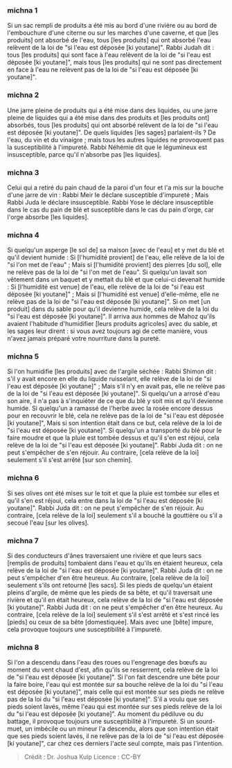 
### michna 1
Si un sac rempli de produits a été mis au bord d'une rivière ou au bord de l'embouchure d'une citerne ou sur les marches d'une caverne, et que [les produits] ont absorbé de l'eau, tous [les produits] qui ont absorbé l'eau relèvent de la loi de "si l'eau est déposée [ki youtane]". Rabbi Judah dit : tous [les produits] qui sont face à l'eau relèvent de la loi de "si l'eau est déposée [ki youtane]", mais tous [les produits] qui ne sont pas directement en face à l'eau ne relèvent pas de la loi de "si l'eau est déposée [ki youtane]".

### michna 2
Une jarre pleine de produits qui a été mise dans des liquides, ou une jarre pleine de liquides qui a été mise dans des produits et [les produits ont] absorbés, tous [les produits] qui ont absorbé relèvent de la loi de "si l'eau est déposée [ki youtane]". De quels liquides [les sages] parlaient-ils ? De l'eau, du vin et du vinaigre ; mais tous les autres liquides ne provoquent pas la susceptibilité à l'impureté. Rabbi Néhémie dit que le légumineux est insusceptible, parce qu'il n'absorbe pas [les liquides].

### michna 3
Celui qui a retiré du pain chaud de la paroi d'un four et l'a mis sur la bouche d'une jarre de vin : Rabbi Meir le déclare susceptible d'impureté ; Mais Rabbi Juda le déclare insusceptible. Rabbi Yose le déclare insusceptible dans le cas du pain de blé et susceptible dans le cas du pain d'orge, car l'orge absorbe [les liquides].

### michna 4
Si quelqu'un asperge [le sol de] sa maison [avec de l'eau] et y met du blé et qu'il devient humide : Si [l'humidité provient] de l'eau, elle relève de la loi de "si l'on met de l'eau" ; Mais si [l'humidité provient] des pierres [du sol], elle ne relève pas de la loi de "si l'on met de l'eau". Si quelqu'un lavait son vêtement dans un baquet et y mettait du blé et que celui-ci devenait humide : Si [l'humidité est venue] de l'eau, elle relève de la loi de "si l'eau est déposée [ki youtane]" ; Mais si [l'humidité est venue] d'elle-même, elle ne relève pas de la loi de "si l'eau est déposée [ki youtane]". Si on met [un produit] dans du sable pour qu'il devienne humide, cela relève de la loi du "si l'eau est déposée [ki youtane]". Il arriva aux hommes de Mahoz qu'ils avaient l'habitude d'humidifier [leurs produits agricoles] avec du sable, et les sages leur dirent : si vous avez toujours agi de cette manière, vous n'avez jamais préparé votre nourriture dans la pureté.

### michna 5
Si l'on humidifie [les produits] avec de l'argile séchée : Rabbi Shimon dit : s'il y avait encore en elle du liquide ruisselant, elle relève de la loi de "si l'eau est déposée [ki youtane]" ; Mais s'il n'y en avait pas, elle ne relève pas de la loi de "si l'eau est déposée [ki youtane]". Si quelqu'un a arrosé d'eau son aire, il n'a pas à s'inquiéter de ce que du blé y soit mis et qu'il devienne humide. Si quelqu'un a ramassé de l'herbe avec la rosée encore dessus pour en recouvrir le blé, cela ne relève pas de la loi de "si l'eau est déposée [ki youtane]", Mais si son intention était dans ce but, cela relève de la loi de "si l'eau est déposée [ki youtane]". Si quelqu'un a transporté du blé pour le faire moudre et que la pluie est tombée dessus et qu'il s'en est réjoui, cela relève de la loi de "si l'eau est déposée [ki youtane]". Rabbi Juda dit : on ne peut s'empêcher de s'en réjouir. Au contraire, [cela relève de la loi] seulement s'il s'est arrêté [sur son chemin].

### michna 6
Si ses olives ont été mises sur le toit et que la pluie est tombée sur elles et qu'il s'en est réjoui, cela entre dans la loi de "si l'eau est déposée [ki youtane]". Rabbi Juda dit : on ne peut s'empêcher de s'en réjouir. Au contraire, [cela relève de la loi] seulement s'il a bouché la gouttière ou s'il a secoué l'eau [sur les olives].

### michna 7
Si des conducteurs d'ânes traversaient une rivière et que leurs sacs [remplis de produits] tombaient dans l'eau et qu'ils en étaient heureux, cela relève de la loi de "si l'eau est déposée [ki youtane]". Rabbi Juda dit : on ne peut s'empêcher d'en être heureux. Au contraire, [cela relève de la loi] seulement s'ils ont retourné [les sacs]. Si les pieds de quelqu'un étaient pleins d'argile, de même que les pieds de sa bête, et qu'il traversait une rivière et qu'il en était heureux, cela relève de la loi de "si l'eau est déposée [ki youtane]". Rabbi Juda dit : on ne peut s'empêcher d'en être heureux. Au contraire, [cela relève de la loi] seulement s'il s'est arrêté et s'est rincé les [pieds] ou ceux de sa bête [domestiquée]. Mais avec une [bête] impure, cela provoque toujours une susceptibilité à l'impureté.

### michna 8
Si l'on a descendu dans l'eau des roues ou l'engrenage des bœufs au moment du vent chaud d'est, afin qu'ils se resserrent, cela relève de la loi de "si l'eau est déposée [ki youtane]". Si l'on fait descendre une bête pour la faire boire, l'eau qui est montée sur sa bouche relève de la loi du "si l'eau est déposée [ki youtane]", mais celle qui est montée sur ses pieds ne relève pas de la loi du "si l'eau est déposée [ki youtane]". S'il a voulu que ses pieds soient lavés, même l'eau qui est montée sur ses pieds relève de la loi du "si l'eau est déposée [ki youtane]". Au moment du pédiluve ou du battage, il provoque toujours une susceptibilité à l'impureté. Si un sourd-muet, un imbécile ou un mineur l'a descendu, alors que son intention était que ses pieds soient lavés, il ne relève pas de la loi de "si l'eau est déposée [ki youtane]", car chez ces derniers l'acte seul compte, mais pas l'intention.

>Crédit : Dr. Joshua Kulp
>Licence : CC-BY